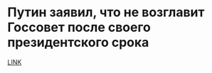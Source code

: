 # Путин заявил, что не возглавит Госсовет после своего президентского срока



[LINK](https://varlamov.ru/3818222.html)